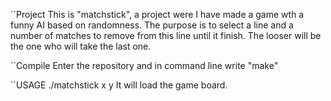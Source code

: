 ``Project
This is "matchstick", a project were I have made a game wth a funny AI based on randomness.
The purpose is to select a line and a number of matches to remove from this line until it finish.
The looser will be the one who will take the last one.

``Compile
Enter the repository and in command line write "make"

``USAGE
./matchstick x y 
It will load the game board.